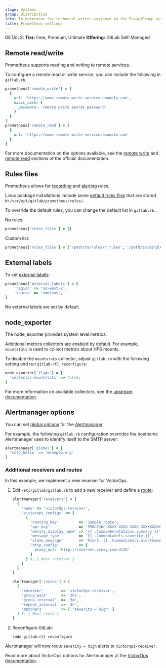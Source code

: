 ```yaml
---
stage: Systems
group: Distribution
info: To determine the technical writer assigned to the Stage/Group associated with this page, see https://handbook.gitlab.com/handbook/product/ux/technical-writing/#assignments
title: Prometheus settings
---
```


DETAILS:
**Tier:** Free, Premium, Ultimate
**Offering:** GitLab Self-Managed

## Remote read/write

Prometheus supports reading and writing to remote services.

To configure a remote read or write service, you can include the following in `gitlab.rb`.

```ruby
prometheus['remote_write'] = [
  {
    url: 'https://some-remote-write-service.example.com',
    basic_auth: {
      password: 'remote write secret password'
    }
  }
]
prometheus['remote_read'] = [
  {
    url: 'https://some-remote-write-service.example.com'
  }
]
```

For more documentation on the options available, see the [remote write](https://prometheus.io/docs/prometheus/latest/configuration/configuration/#%3Cremote_write%3E) and [remote read](https://prometheus.io/docs/prometheus/latest/configuration/configuration/#%3Cremote_read%3E) sections of the official documentation.

## Rules files

Prometheus allows for [recording](https://prometheus.io/docs/prometheus/latest/configuration/recording_rules/) and [alerting](https://prometheus.io/docs/prometheus/latest/configuration/alerting_rules/) rules.

Linux package installations include some [default rules files](https://gitlab.com/gitlab-org/omnibus-gitlab/tree/master/files/gitlab-cookbooks/monitoring/templates/rules)
that are stored in `/var/opt/gitlab/prometheus/rules/`.

To override the default rules, you can change the default list in `gitlab.rb.`.

No rules:

```ruby
prometheus['rules_files'] = []
```

Custom list:

```ruby
prometheus['rules_files'] = ['/path/to/rules/*.rules', '/path/to/single/file.rules']
```

## External labels

To set [external labels](https://prometheus.io/docs/prometheus/latest/configuration/configuration/):

```ruby
prometheus['external_labels'] = {
    'region' => 'us-west-2',
    'source' => 'omnibus',
}
```

No external labels are set by default.

## node_exporter

The node_exporter provides system level metrics.

Additional metrics collectors are enabled by default. For example, `mountstats` is used to collect metrics about NFS mounts.

To disable the `mountstats` collector, adjust `gitlab.rb` with the following setting and run `gitlab-ctl reconfigure`:

```ruby
node_exporter['flags'] = {
  'collector.mountstats' => false,
}
```

For more information on available collectors, see the [upstream documentation](https://github.com/prometheus/node_exporter#collectors).

## Alertmanager options

You can set [global options](https://prometheus.io/docs/alerting/latest/configuration/)
for the [Alertmanager](https://prometheus.io/docs/alerting/latest/configuration/).

For example, the following `gitlab.rb` configuration overrides the hostname Alertmanager
uses to identify itself to the SMTP server:

```ruby
alertmanager['global'] = {
  'smtp_hello' => 'example.org'
}
```

### Additional receivers and routes

In this example, we implement a new receiver for VictorOps.

1. Edit `/etc/gitlab/gitlab.rb` to add a new receiver and define a [route](https://prometheus.io/docs/alerting/latest/configuration/#route):

   ```ruby
   alertmanager['receivers'] = [
     {
       'name' => 'victorOps-receiver',
       'victorops_configs' => [
         {
           'routing_key'         => 'Sample_route',
           'api_key'             => '558e7ebc-XXXX-XXXX-XXXX-XXXXXXXXXXXX',
           'entity_display_name' => '{{ .CommonAnnotations.summary }}',
           'message_type'        => '{{ .CommonLabels.severity }}',
           'state_message'       => 'Alert: {{ .CommonLabels.alertname }}. Summary:{{ .CommonAnnotations.summary }}. RawData: {{ .CommonLabels }}',
           'http_config'         => {
             proxy_url: 'http://internet.proxy.com:3128'
           }
         } #, { Next receiver }
       ]
     }
   ]

   alertmanager['routes'] = [
     {
       'receiver'        => 'victorOps-receiver',
       'group_wait'      => '30s',
       'group_interval'  => '5m',
       'repeat_interval' => '3h',
       'matchers'        => [ 'severity = high' ]
     } #, { Next route }
   ]
   ```

1. Reconfigure GitLab:

   ```shell
   sudo gitlab-ctl reconfigure
   ```

Alertmanager will now route `severity = high` alerts to `victorops-receiver`.

Read more about VictorOps options for Alertmanager at the [VictorOps documentation](https://help.victorops.com/knowledge-base/victorops-prometheus-integration/).
